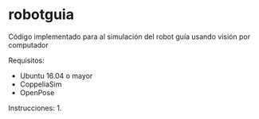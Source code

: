 # robotguia
Código implementado para al simulación del robot guía usando visión por computador

Requisitos:
- Ubuntu 16.04 o mayor
- CoppeliaSim
- OpenPose 

Instrucciones:
1. 
